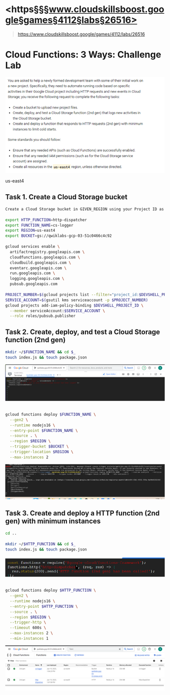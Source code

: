 # <https§§§www.cloudskillsboost.google§games§4112§labs§26516>
> <https://www.cloudskillsboost.google/games/4112/labs/26516>

# Cloud Functions: 3 Ways: Challenge Lab

![](1687171514545.png)

us-east4

 

## Task 1. Create a Cloud Storage bucket

```bash
Create a Cloud Storage bucket in GIVEN_REGION using your Project ID as the bucket name.

export HTTP_FUNCTION=http-dispatcher
export FUNCTION_NAME=cs-logger
export REGION=us-east4
export BUCKET=gs://qwiklabs-gcp-03-51c0466c4c92

gcloud services enable \
  artifactregistry.googleapis.com \
  cloudfunctions.googleapis.com \
  cloudbuild.googleapis.com \
  eventarc.googleapis.com \
  run.googleapis.com \
  logging.googleapis.com \
  pubsub.googleapis.com

PROJECT_NUMBER=$(gcloud projects list --filter="project_id:$DEVSHELL_PROJECT_ID" --format='value(project_number)')
SERVICE_ACCOUNT=$(gsutil kms serviceaccount -p $PROJECT_NUMBER)
gcloud projects add-iam-policy-binding $DEVSHELL_PROJECT_ID \
  --member serviceAccount:$SERVICE_ACCOUNT \
  --role roles/pubsub.publisher

```
## Task 2. Create, deploy, and test a Cloud Storage function (2nd gen)

```bash
mkdir ~/$FUNCTION_NAME && cd $_
touch index.js && touch package.json
```

![](1687172571488.png)

```bash

gcloud functions deploy $FUNCTION_NAME \
  --gen2 \
  --runtime nodejs16 \
  --entry-point $FUNCTION_NAME \
  --source . \
  --region $REGION \
  --trigger-bucket $BUCKET \
  --trigger-location $REGION \
  --max-instances 2
```

![](1687172704488.png)


## Task 3. Create and deploy a HTTP function (2nd gen) with minimum instances

```bash
cd ..

mkdir ~/$HTTP_FUNCTION && cd $_
touch index.js && touch package.json
```

![](1687172782047.png)

```bash

gcloud functions deploy $HTTP_FUNCTION \
  --gen2 \
  --runtime nodejs16 \
  --entry-point $HTTP_FUNCTION \
  --source . \
  --region $REGION \
  --trigger-http \
  --timeout 600s \
  --max-instances 2 \
  --min-instances 1

```


![](1687172931622.png)

